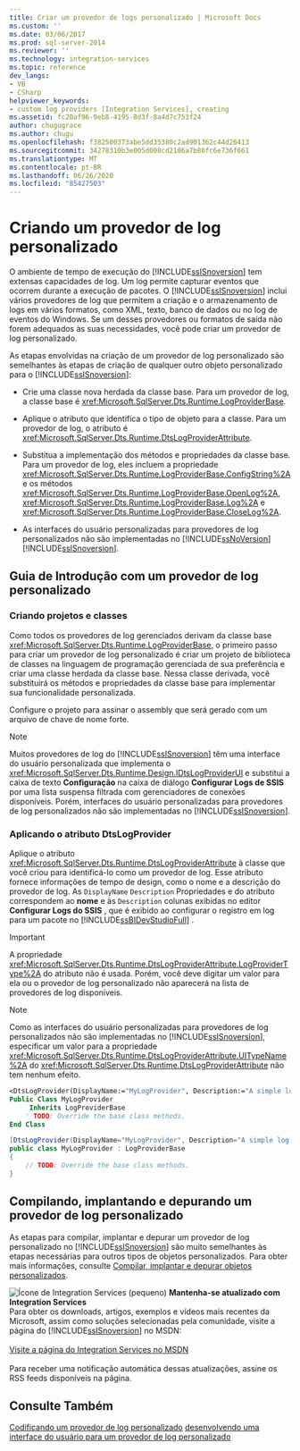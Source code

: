 ```yaml
---
title: Criar um provedor de logs personalizado | Microsoft Docs
ms.custom: ''
ms.date: 03/06/2017
ms.prod: sql-server-2014
ms.reviewer: ''
ms.technology: integration-services
ms.topic: reference
dev_langs:
- VB
- CSharp
helpviewer_keywords:
- custom log providers [Integration Services], creating
ms.assetid: fc20af96-9eb8-4195-8d3f-8a4d7c753f24
author: chugugrace
ms.author: chugu
ms.openlocfilehash: f382500373abe5dd35380c2ad901362c44d26413
ms.sourcegitcommit: 34278310b3e005d008cd2106a7b86fc6e736f661
ms.translationtype: MT
ms.contentlocale: pt-BR
ms.lasthandoff: 06/26/2020
ms.locfileid: "85427503"
---
```

# <a name="creating-a-custom-log-provider"></a>Criando um provedor de log personalizado
  O ambiente de tempo de execução do [!INCLUDE[ssISnoversion](../../../includes/ssisnoversion-md.md)] tem extensas capacidades de log. Um log permite capturar eventos que ocorrem durante a execução de pacotes. O [!INCLUDE[ssISnoversion](../../../includes/ssisnoversion-md.md)] inclui vários provedores de log que permitem a criação e o armazenamento de logs em vários formatos, como XML, texto, banco de dados ou no log de eventos do Windows. Se um desses provedores ou formatos de saída não forem adequados às suas necessidades, você pode criar um provedor de log personalizado.

 As etapas envolvidas na criação de um provedor de log personalizado são semelhantes às etapas de criação de qualquer outro objeto personalizado para o [!INCLUDE[ssISnoversion](../../../includes/ssisnoversion-md.md)]:

-   Crie uma classe nova herdada da classe base. Para um provedor de log, a classe base é <xref:Microsoft.SqlServer.Dts.Runtime.LogProviderBase>.

-   Aplique o atributo que identifica o tipo de objeto para a classe. Para um provedor de log, o atributo é <xref:Microsoft.SqlServer.Dts.Runtime.DtsLogProviderAttribute>.

-   Substitua a implementação dos métodos e propriedades da classe base. Para um provedor de log, eles incluem a propriedade <xref:Microsoft.SqlServer.Dts.Runtime.LogProviderBase.ConfigString%2A> e os métodos <xref:Microsoft.SqlServer.Dts.Runtime.LogProviderBase.OpenLog%2A>, <xref:Microsoft.SqlServer.Dts.Runtime.LogProviderBase.Log%2A> e <xref:Microsoft.SqlServer.Dts.Runtime.LogProviderBase.CloseLog%2A>.

-   As interfaces do usuário personalizadas para provedores de log personalizados não são implementadas no [!INCLUDE[ssNoVersion](../../../includes/ssnoversion-md.md)] [!INCLUDE[ssISnoversion](../../../includes/ssisnoversion-md.md)].

## <a name="getting-started-with-a-custom-log-provider"></a>Guia de Introdução com um provedor de log personalizado

### <a name="creating-projects-and-classes"></a>Criando projetos e classes
 Como todos os provedores de log gerenciados derivam da classe base <xref:Microsoft.SqlServer.Dts.Runtime.LogProviderBase>, o primeiro passo para criar um provedor de log personalizado é criar um projeto de biblioteca de classes na linguagem de programação gerenciada de sua preferência e criar uma classe herdada da classe base. Nessa classe derivada, você substituirá os métodos e propriedades da classe base para implementar sua funcionalidade personalizada.

 Configure o projeto para assinar o assembly que será gerado com um arquivo de chave de nome forte.

> [!NOTE]
>  Muitos provedores de log do [!INCLUDE[ssISnoversion](../../../includes/ssisnoversion-md.md)] têm uma interface do usuário personalizada que implementa o <xref:Microsoft.SqlServer.Dts.Runtime.Design.IDtsLogProviderUI> e substitui a caixa de texto **Configuração** na caixa de diálogo **Configurar Logs de SSIS** por uma lista suspensa filtrada com gerenciadores de conexões disponíveis. Porém, interfaces do usuário personalizadas para provedores de log personalizados não são implementadas no [!INCLUDE[ssISnoversion](../../../includes/ssisnoversion-md.md)].

### <a name="applying-the-dtslogprovider-attribute"></a>Aplicando o atributo DtsLogProvider
 Aplique o atributo <xref:Microsoft.SqlServer.Dts.Runtime.DtsLogProviderAttribute> à classe que você criou para identificá-lo como um provedor de log. Esse atributo fornece informações de tempo de design, como o nome e a descrição do provedor de log. As `DisplayName` `Description` Propriedades e do atributo correspondem ao **nome** e às `Description` colunas exibidas no editor **Configurar Logs do SSIS** , que é exibido ao configurar o registro em log para um pacote no [!INCLUDE[ssBIDevStudioFull](../../../includes/ssbidevstudiofull-md.md)] .

> [!IMPORTANT]
>  A propriedade <xref:Microsoft.SqlServer.Dts.Runtime.DtsLogProviderAttribute.LogProviderType%2A> do atributo não é usada. Porém, você deve digitar um valor para ela ou o provedor de log personalizado não aparecerá na lista de provedores de log disponíveis.

> [!NOTE]
>  Como as interfaces do usuário personalizadas para provedores de log personalizados não são implementadas no [!INCLUDE[ssISnoversion](../../../includes/ssisnoversion-md.md)], especificar um valor para a propriedade <xref:Microsoft.SqlServer.Dts.Runtime.DtsLogProviderAttribute.UITypeName%2A> do <xref:Microsoft.SqlServer.Dts.Runtime.DtsLogProviderAttribute> não tem nenhum efeito.

```vb
<DtsLogProvider(DisplayName:="MyLogProvider", Description:="A simple log provider.", LogProviderType:="Custom")> _
Public Class MyLogProvider
     Inherits LogProviderBase
    ' TODO: Override the base class methods.
End Class
```

```csharp
[DtsLogProvider(DisplayName="MyLogProvider", Description="A simple log provider.", LogProviderType="Custom")]
public class MyLogProvider : LogProviderBase
{
    // TODO: Override the base class methods.
}
```

## <a name="building-deploying-and-debugging-a-custom-log-provider"></a>Compilando, implantando e depurando um provedor de log personalizado
 As etapas para compilar, implantar e depurar um provedor de log personalizado no [!INCLUDE[ssISnoversion](../../../includes/ssisnoversion-md.md)] são muito semelhantes às etapas necessárias para outros tipos de objetos personalizados. Para obter mais informações, consulte [Compilar, implantar e depurar objetos personalizados](../building-deploying-and-debugging-custom-objects.md).

![Ícone de Integration Services (pequeno)](../../media/dts-16.gif "Ícone do Integration Services (pequeno)")  **Mantenha-se atualizado com Integration Services**<br /> Para obter os downloads, artigos, exemplos e vídeos mais recentes da Microsoft, assim como soluções selecionadas pela comunidade, visite a página do [!INCLUDE[ssISnoversion](../../../includes/ssisnoversion-md.md)] no MSDN:<br /><br /> [Visite a página do Integration Services no MSDN](https://go.microsoft.com/fwlink/?LinkId=136655)<br /><br /> Para receber uma notificação automática dessas atualizações, assine os RSS feeds disponíveis na página.

## <a name="see-also"></a>Consulte Também
 [Codificando um provedor de log personalizado](coding-a-custom-log-provider.md) [desenvolvendo uma interface do usuário para um provedor de log personalizado](developing-a-user-interface-for-a-custom-log-provider.md)



